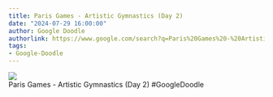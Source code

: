 ```yaml
---
title: Paris Games - Artistic Gymnastics (Day 2)
date: "2024-07-29 16:00:00"
author: Google Doodle
authorlink: https://www.google.com/search?q=Paris%20Games%20-%20Artistic%20Gymnastics%20(Day%202)
tags:
- Google-Doodle
---
```

<img src="https://www.google.com/logos/doodles/2024/paris-games-artistic-gymnastics-day-2-6753651837110526-law.gif" referrerpolicy="no-referrer"><br>Paris Games - Artistic Gymnastics (Day 2) #GoogleDoodle